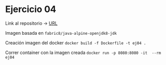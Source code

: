 # Ejercicio 04

Link al repositorio -> [URL](https://hub.docker.com/repository/docker/apernin/passwordapi)

Imagen basada en `fabric8/java-alpine-openjdk8-jdk`

Creación imagen del docker `docker build -f Dockerfile -t ej04 .`

Correr container con la imagen creada `docker run -p 8080:8080 -it  --rm ej04`
